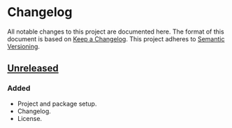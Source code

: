 # Changelog

All notable changes to this project are documented here. The format of this document is based on [Keep a Changelog](https://keepachangelog.com). This project adheres to [Semantic Versioning](https://semver.org).

## [Unreleased]

### Added

- Project and package setup.
- Changelog.
- License.

[unreleased]: https://github.com/bocadilloproject/bocadillo-cli/compare/04dff6e...HEAD
